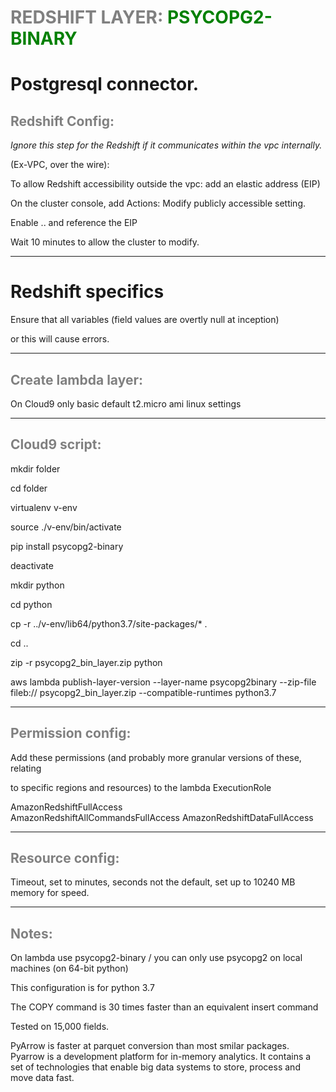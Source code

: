 # <span style="color:gray" fontstyle="bold">REDSHIFT LAYER: </span><span style="color:green">PSYCOPG2-BINARY</span>

# Postgresql connector. 

## <span style="color:gray" fontstyle="bold">Redshift Config: </span>

_Ignore this step for the Redshift if it communicates within the vpc internally._

(Ex-VPC, over the wire):


To allow Redshift accessibility outside the vpc: add an elastic address (EIP)

On the cluster console, add Actions: Modify publicly accessible setting.

Enable .. and reference the EIP

Wait 10 minutes to allow the cluster to modify.

---
# Redshift specifics
Ensure that all variables  (field values are overtly null at inception) 

or this will cause errors.

---
 
## <span style="color:gray" fontstyle="bold">Create lambda layer: </span>
On Cloud9 only  basic default t2.micro ami linux settings
 

---
## <span style="color:gray" fontstyle="bold">Cloud9 script: </span>
mkdir folder

cd folder

virtualenv v-env

source ./v-env/bin/activate    

pip install psycopg2-binary 

deactivate

mkdir python

cd python

cp -r ../v-env/lib64/python3.7/site-packages/* .

cd ..

zip -r psycopg2_bin_layer.zip python

aws lambda publish-layer-version --layer-name psycopg2binary --zip-file fileb://
psycopg2_bin_layer.zip --compatible-runtimes python3.7

---


## <span style="color:gray" fontstyle="bold">Permission config: </span>
Add these permissions (and probably more granular versions of these, relating 

to specific regions and resources) to the lambda ExecutionRole

AmazonRedshiftFullAccess	
AmazonRedshiftAllCommandsFullAccess
AmazonRedshiftDataFullAccess

---
## <span style="color:gray" fontstyle="bold">Resource config: </span>
Timeout, set to minutes, seconds not the default, set up to 10240 MB memory for speed.

---
## <span style="color:gray" fontstyle="bold">Notes: </span>
On lambda use psycopg2-binary / you can only use psycopg2 on local machines (on 64-bit python)

This configuration is for python 3.7

The COPY command is 30 times faster than an equivalent insert command 

Tested on 15,000 fields. 

PyArrow is faster at parquet conversion than most smilar packages. Pyarrow is a development platform for in-memory analytics. It contains a set of technologies that enable big data systems to store, process and move data fast.
